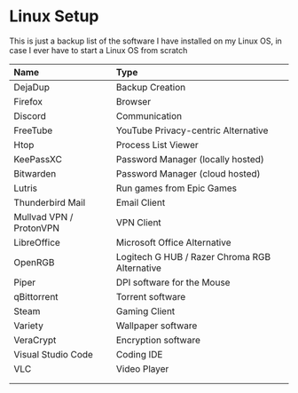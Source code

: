 # Linux Setup

This is just a backup list of the software I have installed on my Linux OS, in case I ever have to start a Linux OS from scratch

| Name | Type |
| :--- | :--- |
| DejaDup | Backup Creation |
| Firefox | Browser |
| Discord | Communication |
| FreeTube | YouTube Privacy-centric Alternative |
| Htop | Process List Viewer |
| KeePassXC | Password Manager \(locally hosted\) |
| Bitwarden | Password Manager \(cloud hosted\) |
| Lutris | Run games from Epic Games |
| Thunderbird Mail | Email Client |
| Mullvad VPN / ProtonVPN | VPN Client |
| LibreOffice | Microsoft Office Alternative |
| OpenRGB | Logitech G HUB / Razer Chroma RGB Alternative |
| Piper | DPI software for the Mouse |
| qBittorrent | Torrent software |
| Steam | Gaming Client |
| Variety | Wallpaper software |
| VeraCrypt | Encryption software |
| Visual Studio Code | Coding IDE |
| VLC | Video Player |
|  |  |
|  |  |



